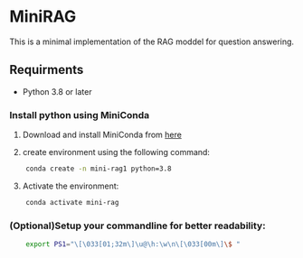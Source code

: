 # MiniRAG

This is a minimal implementation of the RAG moddel for question answering.


## Requirments

- Python 3.8 or later

### Install python using MiniConda 

1) Download and install MiniConda from [here](https://docs.anaconda.com/miniconda/#quick-command-line-install)

2) create environment using the following command: 
``` bash
    conda create -n mini-rag1 python=3.8
```
3) Activate the environment:
``` bash
    conda activate mini-rag
```
### (Optional)Setup your commandline for better readability:
``` bash
    export PS1="\[\033[01;32m\]\u@\h:\w\n\[\033[00m\]\$ "
```
